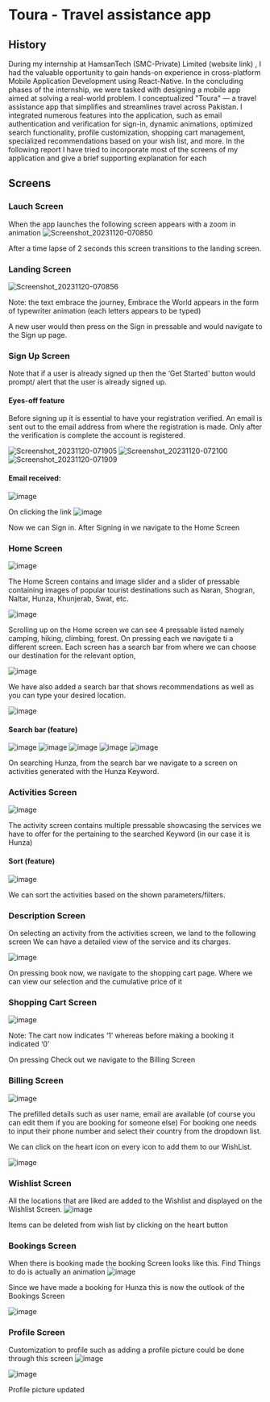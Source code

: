 # Toura - Travel assistance app

## History
During my internship at HamsanTech (SMC-Private) Limited (website link) , I had the valuable opportunity to gain hands-on experience in cross-platform Mobile Application Development using React-Native. In the concluding phases of the internship, we were tasked with designing a mobile app aimed at solving a real-world problem. I conceptualized "Toura" — a travel assistance app that simplifies and streamlines travel across Pakistan.
I integrated numerous features into the application, such as email authentication and verification for sign-in, dynamic animations, optimized search functionality, profile customization, shopping cart management, specialized recommendations based on your wish list, and more.
In the following report I have tried to incorporate most of the screens of my application and give a brief supporting explanation for each

## Screens
### Lauch Screen
When the app launches the following screen appears with a zoom in  animation
![Screenshot_20231120-070850](https://github.com/Nimra-Arif/Toura/assets/119102280/d3b851d5-4e67-484b-9b3e-9c8f0951c137)

After a time lapse of  2 seconds this screen transitions to the landing screen.


### Landing Screen
![Screenshot_20231120-070856](https://github.com/Nimra-Arif/Toura/assets/119102280/380ed47b-898d-43c2-b51f-dbf54262232b)

Note: the text embrace the journey, Embrace the World appears in the form of typewriter animation (each letters appears to be typed)


A new user would then press on the Sign in pressable and would navigate to the Sign up page.
### Sign Up Screen

Note that if a user is already signed up then the ‘Get Started’ button would prompt/ alert that the user is already signed up.

#### Eyes-off feature	

Before signing up it is essential to have your registration verified. An email is sent out to the email address from where the registration is made. Only after the verification is complete the account is registered.
 


![Screenshot_20231120-071905](https://github.com/Nimra-Arif/Toura/assets/119102280/bdfa89f0-da49-49dc-b0a9-77e966a9a396)
![Screenshot_20231120-072100](https://github.com/Nimra-Arif/Toura/assets/119102280/dc16276e-b7ff-4228-8a94-dc33f9ccecb6)
![Screenshot_20231120-071909](https://github.com/Nimra-Arif/Toura/assets/119102280/a791a3a5-2d82-4cb1-b933-06b542433741)




#### Email received:
 ![image](https://github.com/Nimra-Arif/Toura/assets/119102280/08bf3a57-bd46-4406-ab4d-6c84c1a6dbdc)

On clicking the link
![image](https://github.com/Nimra-Arif/Toura/assets/119102280/bc3d777a-3051-4bdc-83a0-a73a6ab284de)

 
Now we can Sign in. After Signing in we navigate to the Home Screen


### Home Screen
![image](https://github.com/Nimra-Arif/Toura/assets/119102280/043a8ad0-63f1-4eb4-87be-1473d6d02766)

 

The Home Screen contains and image slider and a slider of pressable containing images of popular tourist destinations such as Naran, Shogran, Naltar, Hunza, Khunjerab, Swat, etc.
 

![image](https://github.com/Nimra-Arif/Toura/assets/119102280/4cc6ded9-4f4b-43f0-8b6b-7edc0c8fe607)

Scrolling up on the Home screen we can see 4 pressable listed namely camping, hiking, climbing, forest. On pressing each we navigate ti a different screen. Each screen has a search bar from where we can choose our destination for the relevant option,

![image](https://github.com/Nimra-Arif/Toura/assets/119102280/a98aec9e-b380-45b7-9e09-ac3f30303403)


We have also added a search bar that shows recommendations as well as you can type your desired location.

![image](https://github.com/Nimra-Arif/Toura/assets/119102280/efef3471-2cf1-4f24-b1c9-e80346ace505)

#### Search bar (feature)
![image](https://github.com/Nimra-Arif/Toura/assets/119102280/51bed518-603d-4ac0-844b-e3030343dc91)
![image](https://github.com/Nimra-Arif/Toura/assets/119102280/243a4335-80c3-498c-9b3a-d20a7651f830)
![image](https://github.com/Nimra-Arif/Toura/assets/119102280/8508ffe2-c7b8-4d78-9e23-f602377ac128)
![image](https://github.com/Nimra-Arif/Toura/assets/119102280/52574781-97a0-4b96-b765-ad7ff2821584)
![image](https://github.com/Nimra-Arif/Toura/assets/119102280/e287efb7-c17e-41cb-b0fa-748fdf70c534)




  
  

On searching Hunza, from the search bar we navigate to a screen on activities generated with the Hunza Keyword.



### Activities Screen

 ![image](https://github.com/Nimra-Arif/Toura/assets/119102280/14e893c4-2518-4d81-9201-b3d99927e6e8)


The activity screen contains multiple pressable showcasing the services we have to offer for the pertaining to the searched Keyword (in our case it is Hunza)


#### Sort (feature)
![image](https://github.com/Nimra-Arif/Toura/assets/119102280/2de9f2fc-b9d2-4f51-b042-4c2b0ef96255)

We can sort the activities based on the shown parameters/filters.
 
### Description Screen
On selecting an activity from the activities screen, we land to the following screen We can have a detailed view of the service and its charges.

 ![image](https://github.com/Nimra-Arif/Toura/assets/119102280/8b161aa3-38f3-42eb-b833-7ec324e34280)

On pressing book now, we navigate to the shopping cart page. Where we can view our selection and the cumulative price of it
### Shopping Cart Screen
![image](https://github.com/Nimra-Arif/Toura/assets/119102280/3dd66300-b221-4086-96a8-2dfb5cf9b5e0)


Note: The cart now indicates ‘1’ whereas before making a booking it indicated ‘0’

On pressing Check out we navigate to the Billing Screen

### Billing Screen 
![image](https://github.com/Nimra-Arif/Toura/assets/119102280/54a3050d-b098-4bc4-bc72-effc10943fe4)

The prefilled details such as user name, email are available (of course you can edit them if you are booking for someone else) 
For booking one needs to input their phone number and select their country from the dropdown list.


We can click on the heart icon on every icon to add them to our WishList.

 ![image](https://github.com/Nimra-Arif/Toura/assets/119102280/18950f72-d2cd-4a0c-8f43-f4becba47b00)


### Wishlist Screen
All the locations that are liked are added to the Wishlist and displayed on the Wishlist Screen.
 ![image](https://github.com/Nimra-Arif/Toura/assets/119102280/6dfe2070-8a56-48d1-81f3-8531a8eeea9c)

Items can be deleted from wish list by clicking on the heart button

### Bookings Screen
When there is booking made the booking Screen looks like this. Find Things to do is actually an animation
![image](https://github.com/Nimra-Arif/Toura/assets/119102280/4d205c6e-b8d5-47ea-93d8-ecb8f3c50f14)


Since we have made a booking for Hunza this is now the outlook of the Bookings Screen
 
![image](https://github.com/Nimra-Arif/Toura/assets/119102280/047062c8-425a-4c55-9c38-d812e808f2c2)


### Profile Screen
Customization to profile such as adding a profile picture could be done through this screen 
 ![image](https://github.com/Nimra-Arif/Toura/assets/119102280/79dc59a5-b907-4991-8338-2cc071ad4fa5)

![image](https://github.com/Nimra-Arif/Toura/assets/119102280/e54b6566-0995-40d1-b8c6-0392cca6bf5d)

Profile picture updated
 
